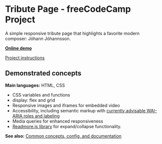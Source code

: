 # Tribute Page - freeCodeCamp Project

A simple responsive tribute page that highlights a favorite modern composer: Jóhann Jóhannsson.

**[Online demo](https://lightmotive.pro/fcc-tribute-page/)**

[Project instructions](https://www.freecodecamp.org/learn/responsive-web-design/responsive-web-design-projects/build-a-tribute-page)

## Demonstrated concepts

**Main languages:** HTML, CSS

- CSS variables and functions
- display: flex and grid
- Responsive images and iframes for embedded video
- Accessibility, including semantic markup with [currently advisable WAI-ARIA roles and labeling](https://www.w3.org/WAI/tutorials/page-structure/regions/#accessupport)
- Media queries for enhanced responsiveness
- [Readmore.js library](https://github.com/jedfoster/Readmore.js) for expand/collapse functionality.

**See also:** [Common concepts, config, and documentation](https://github.com/alight1/template-webpack-with-s3-hosting#common)
